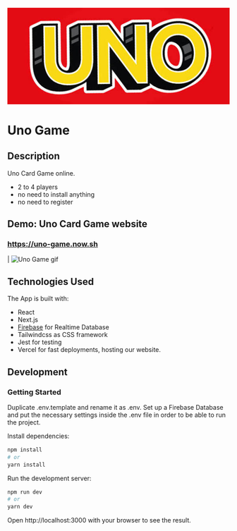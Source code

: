  ![UNO](./public/image.jpg)
 # Uno Game
 ## Description
Uno Card Game online.<br> 
 * 2 to 4 players <br>
 * no need to install anything <br>
 * no need to register<br>
## Demo: Uno Card Game website
### https://uno-game.now.sh<br>
| ![Uno Game gif](./public/readme/UNO%20Game%20_%20Uno%20online.gif)

## Technologies Used
The App is built with:<br>
* React
* Next.js 
* [Firebase](https://firebase.google.com/) for Realtime Database 
* Tailwindcss as CSS framework
* Jest for testing
* Vercel for fast deployments, hosting our website.

## Development
### Getting Started
Duplicate .env.template and rename it as .env. Set up a Firebase Database and put the necessary settings inside the .env file in order to be able to run the project.

Install dependencies:
```bash
npm install 
# or
yarn install
```
Run the development server:
```bash
npm run dev
# or
yarn dev
```
Open http://localhost:3000 with your browser to see the result.


